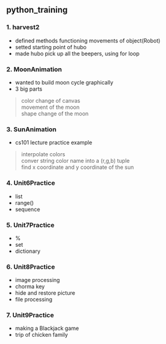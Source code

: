 ## python_training

### 1. harvest2
  - defined methods functioning movements of object(Robot)
  - setted starting point of hubo
  - made hubo pick up all the beepers, using for loop

### 2. MoonAnimation
  - wanted to build moon cycle graphically
  - 3 big parts  
  > color change of canvas  
  > movement of the moon  
  > shape change of the moon

### 3. SunAnimation
  - cs101 lecture practice example  
  > interpolate colors  
  > conver string color name into a (r,g,b) tuple  
  > find x coordinate and y coordinate of the sun

### 4. Unit6Practice
  - list
  - range()
  - sequence

### 5. Unit7Practice
  - %
  - set
  - dictionary

### 6. Unit8Practice
  - image processing
  - chorma key
  - hide and restore picture
  - file processing

### 7. Unit9Practice
  - making a Blackjack game
  - trip of chicken family
